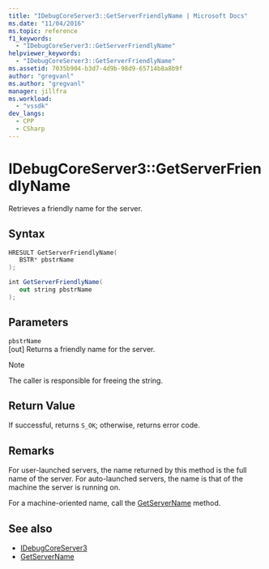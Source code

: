 ```yaml
---
title: "IDebugCoreServer3::GetServerFriendlyName | Microsoft Docs"
ms.date: "11/04/2016"
ms.topic: reference
f1_keywords:
  - "IDebugCoreServer3::GetServerFriendlyName"
helpviewer_keywords:
  - "IDebugCoreServer3::GetServerFriendlyName"
ms.assetid: 7035b904-b3d7-4d9b-98d9-65714b8a8b9f
author: "gregvanl"
ms.author: "gregvanl"
manager: jillfra
ms.workload:
  - "vssdk"
dev_langs:
  - CPP
  - CSharp
---
```

# IDebugCoreServer3::GetServerFriendlyName
Retrieves a friendly name for the server.

## Syntax

```cpp
HRESULT GetServerFriendlyName(
   BSTR* pbstrName
);
```

```csharp
int GetServerFriendlyName(
   out string pbstrName
);
```

## Parameters
`pbstrName`\
[out] Returns a friendly name for the server.

> [!NOTE]
> The caller is responsible for freeing the string.

## Return Value
 If successful, returns `S_OK`; otherwise, returns error code.

## Remarks
 For user-launched servers, the name returned by this method is the full name of the server. For auto-launched servers, the name is that of the machine the server is running on.

 For a machine-oriented name, call the [GetServerName](../../../extensibility/debugger/reference/idebugcoreserver3-getservername.md) method.

## See also
- [IDebugCoreServer3](../../../extensibility/debugger/reference/idebugcoreserver3.md)
- [GetServerName](../../../extensibility/debugger/reference/idebugcoreserver3-getservername.md)